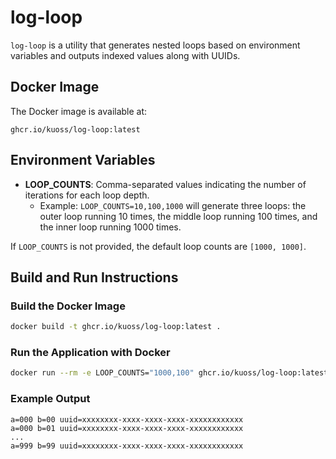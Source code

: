 # log-loop

`log-loop` is a utility that generates nested loops based on environment variables and outputs indexed values along with UUIDs.

## Docker Image

The Docker image is available at:

`ghcr.io/kuoss/log-loop:latest`

## Environment Variables

- **LOOP_COUNTS**: Comma-separated values indicating the number of iterations for each loop depth.
  - Example: `LOOP_COUNTS=10,100,1000` will generate three loops: the outer loop running 10 times, the middle loop running 100 times, and the inner loop running 1000 times.

If `LOOP_COUNTS` is not provided, the default loop counts are `[1000, 1000]`.

## Build and Run Instructions

### Build the Docker Image

```bash
docker build -t ghcr.io/kuoss/log-loop:latest .
```

### Run the Application with Docker

```bash
docker run --rm -e LOOP_COUNTS="1000,100" ghcr.io/kuoss/log-loop:latest
```

### Example Output
```
a=000 b=00 uuid=xxxxxxxx-xxxx-xxxx-xxxx-xxxxxxxxxxxx
a=000 b=01 uuid=xxxxxxxx-xxxx-xxxx-xxxx-xxxxxxxxxxxx
...
a=999 b=99 uuid=xxxxxxxx-xxxx-xxxx-xxxx-xxxxxxxxxxxx
```
